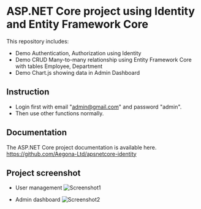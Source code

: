 # ASP.NET Core project using Identity and Entity Framework Core
This repository includes: 
- Demo Authentication, Authorization using Identity
- Demo CRUD Many-to-many relationship using Entity Framework Core with tables Employee, Department
- Demo Chart.js showing data in Admin Dashboard

## Instruction
-  Login first with email "admin@gmail.com" and password "admin".
-  Then use other functions normally.

## Documentation
The ASP.NET Core project documentation is available here. https://github.com/Aegona-Ltd/apsnetcore-identity

## Project screenshot 
-  User management
![Screenshot1](https://i.imgur.com/8yVACiB.png)

-  Admin dashboard
![Screenshot2](https://i.imgur.com/nFqexeV.png)


